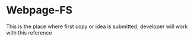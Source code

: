# Webpage-FS
This is the place where first copy or idea is submitted, developer will work with this reference
